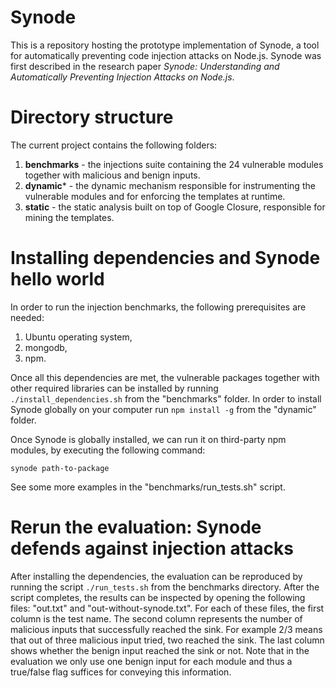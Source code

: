 # Synode
This is a repository hosting the prototype implementation of Synode, a tool for automatically preventing code injection
attacks on Node.js. Synode was first described in the research paper *Synode: Understanding and Automatically
Preventing Injection Attacks on Node.js*.

# Directory structure
The current project contains the following folders:

1. **benchmarks** - the injections suite containing the 24 vulnerable modules together with malicious and benign
inputs.
2. **dynamic*** - the dynamic mechanism responsible for instrumenting the vulnerable modules and for enforcing the
templates at runtime.
3. **static** - the static analysis built on top of Google Closure, responsible for mining the templates.

# Installing dependencies and Synode hello world
In order to run the injection benchmarks, the following prerequisites are needed:

1. Ubuntu operating system,
2. mongodb,
3. npm.

Once all this dependencies are met, the vulnerable packages together with other required libraries can be installed
by running ```./install_dependencies.sh``` from the "benchmarks" folder. In order to install Synode globally on your
computer run ```npm install -g``` from the "dynamic" folder.

Once Synode is globally installed, we can run it on third-party npm modules, 
by executing the following command:

```synode path-to-package```

See some more examples in the "benchmarks/run_tests.sh" script.

# Rerun the evaluation: Synode defends against injection attacks
After installing the dependencies, the evaluation can be reproduced by running the script
```./run_tests.sh``` from the benchmarks directory. After the script completes, the results can be inspected by opening
the following files: "out.txt" and "out-without-synode.txt". For each of these files, the first column is the test name. The
second column represents the number of malicious inputs that successfully reached the sink. For example 2/3 means that
out of three malicious input tried, two reached the sink. The last column shows whether the benign input reached the
sink or not. Note that in the evaluation we only use one benign input for each module and thus a true/false flag
suffices for conveying this information.
